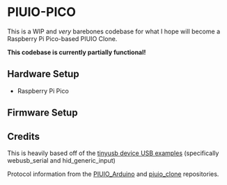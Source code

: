 # PIUIO-PICO

This is a WIP and *very* barebones codebase for what I hope will become a Raspberry Pi Pico-based PIUIO Clone.

**This codebase is currently partially functional!**

## Hardware Setup
 - Raspberry Pi Pico

## Firmware Setup

## Credits
This is heavily based off of the [tinyusb device USB examples](https://github.com/hathach/tinyusb/tree/master/examples/device) (specifically webusb_serial and hid_generic_input)

Protocol information from the [PIUIO_Arduino](https://github.com/ckdur/PIUIO_Arduino/) and [piuio_clone](https://github.com/racerxdl/piuio_clone/) repositories.
